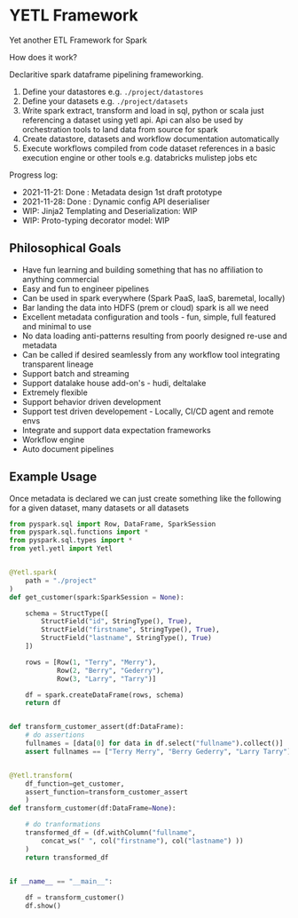 # YETL Framework

Yet another ETL Framework for Spark


How does it work?

Declaritive spark dataframe pipelining frameworking.

1. Define your datastores e.g. `./project/datastores`
2. Define your datasets e.g. `./project/datasets`
3. Write spark extract, transform and load in sql, python or scala just referencing a dataset using yetl api. Api can also be used by orchestration tools to land data from source for spark
4. Create datastore, datasets and workflow documentation automatically
5. Execute workflows compiled from code dataset references in a basic execution engine or other tools e.g. databricks mulistep jobs etc

Progress log:

* 2021-11-21: Done : Metadata design 1st draft prototype
* 2021-11-28: Done : Dynamic config API deserialiser
* WIP: Jinja2 Templating and Deserialization: WIP
* WIP: Proto-typing decorator model: WIP


## Philosophical Goals

- Have fun learning and building something that has no affiliation to anything commercial
- Easy and fun to engineer pipelines
- Can be used in spark everywhere (Spark PaaS, IaaS, baremetal, locally)
- Bar landing the data into HDFS (prem or cloud) spark is all we need
- Excellent metadata configuration and tools - fun, simple, full featured and minimal to use
- No data loading anti-patterns resulting from poorly designed re-use and metadata
- Can be called if desired seamlessly from any workflow tool integrating transparent lineage
- Support batch and streaming
- Support datalake house add-on's - hudi, deltalake
- Extremely flexible
- Support behavior driven development
- Support test driven developement - Locally, CI/CD agent and remote envs
- Integrate and support data expectation frameworks
- Workflow engine
- Auto document pipelines

## Example Usage

Once metadata is declared we can just create something like the following for a given dataset, many datasets or all datasets

```python
from pyspark.sql import Row, DataFrame, SparkSession
from pyspark.sql.functions import *
from pyspark.sql.types import *
from yetl.yetl import Yetl


@Yetl.spark(
    path = "./project"
)
def get_customer(spark:SparkSession = None):

    schema = StructType([
        StructField("id", StringType(), True),
        StructField("firstname", StringType(), True),
        StructField("lastname", StringType(), True)
    ])

    rows = [Row(1, "Terry", "Merry"), 
            Row(2, "Berry", "Gederry"), 
            Row(3, "Larry", "Tarry")]

    df = spark.createDataFrame(rows, schema)
    return df


def transform_customer_assert(df:DataFrame):
    # do assertions
    fullnames = [data[0] for data in df.select("fullname").collect()]
    assert fullnames == ["Terry Merry", "Berry Gederry", "Larry Tarry"]


@Yetl.transform(
    df_function=get_customer,
    assert_function=transform_customer_assert
    )
def transform_customer(df:DataFrame=None):

    # do tranformations
    transformed_df = (df.withColumn("fullname", 
        concat_ws(" ", col("firstname"), col("lastname") ))
    )
    return transformed_df


if __name__ == "__main__":
    
    df = transform_customer()
    df.show()
```
